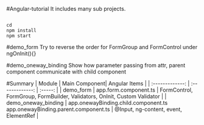 #Angular-tutorial
It includes many sub projects.
<pre><code>
cd <demo_something>
npm install
npm start</code>
</pre>

#demo_form
Try to reverse the order for FormGroup and FormControl under ngOnInit(){}

#demo_oneway_binding
Show how parameter passing from attr, parent component communicate with child component

#Summary
| Module        | Main Component| Angular Items  |
| :-------------: | :-------------: | :-----: |
| demo_form     | app.form.component.ts   | FormControl, FormGroup, FormBuilder, Validators, OnInit, Custom Validator |
| demo_oneway_binding    | app.onewayBinding.child.component.ts<br/>app.onewayBinding.parent.component.ts   |   @Input, ng-content, event, ElementRef |


